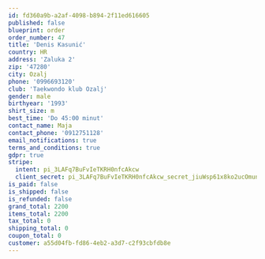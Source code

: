 ```yaml
---
id: fd360a9b-a2af-4098-b894-2f11ed616605
published: false
blueprint: order
order_number: 47
title: 'Denis Kasunić'
country: HR
address: 'Zaluka 2'
zip: '47280'
city: Ozalj
phone: '0996693120'
club: 'Taekwondo klub Ozalj'
gender: male
birthyear: '1993'
shirt_size: m
best_time: 'Do 45:00 minut'
contact_name: Maja
contact_phone: '0912751128'
email_notifications: true
terms_and_conditions: true
gdpr: true
stripe:
  intent: pi_3LAFq7BuFvIeTKRH0nfcAkcw
  client_secret: pi_3LAFq7BuFvIeTKRH0nfcAkcw_secret_jiuWsp61x8ko2ucOmunyzeGsI
is_paid: false
is_shipped: false
is_refunded: false
grand_total: 2200
items_total: 2200
tax_total: 0
shipping_total: 0
coupon_total: 0
customer: a55d04fb-fd86-4eb2-a3d7-c2f93cbfdb8e
---
```

